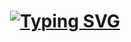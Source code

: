 <h1 align="center"><a href="https://github.com/Govindggputa"><img src="https://readme-typing-svg.demolab.com?font=Fira+Code&size=30&duration=3000&pause=1000&color=808080&center=true&width=435&lines=Hi%2C+I'm+Govind+Gupta+✌️" alt="Typing SVG" /></a> </h1>

<!--<h3 align="center">Connect with me:</h3>
<p align="center" >
<a href="https://linkedin.com/in/www.linkedin.com/in/govindggupta" target="blank"><img align="center" src="https://raw.githubusercontent.com/rahuldkjain/github-profile-readme-generator/master/src/images/icons/Social/linked-in-alt.svg" alt="www.linkedin.com/in/govindggupta" height="30" width="40" /></a>
  </a>&nbsp;&nbsp;&nbsp;&nbsp;
<a href="https://codeforces.com/profile/https://codeforces.com/profile/govind1277" target="blank"><img align="center" src="https://raw.githubusercontent.com/rahuldkjain/github-profile-readme-generator/master/src/images/icons/Social/codeforces.svg" alt="https://codeforces.com/profile/govind1277" height="30" width="40" /></a>
</a>&nbsp;&nbsp;&nbsp;&nbsp;
<a href="https://www.leetcode.com/https://leetcode.com/u/govind1277/" target="blank"><img align="center" src="https://raw.githubusercontent.com/rahuldkjain/github-profile-readme-generator/master/src/images/icons/Social/leet-code.svg" alt="https://leetcode.com/u/govind1277/" height="30" width="40" /></a>
</a>&nbsp;&nbsp;&nbsp;&nbsp;
<a href="https://auth.geeksforgeeks.org/user/https://www.geeksforgeeks.org/user/govindggupta/" target="blank"><img align="center" src="https://raw.githubusercontent.com/rahuldkjain/github-profile-readme-generator/master/src/images/icons/Social/geeks-for-geeks.svg" alt="https://www.geeksforgeeks.org/user/govindggupta/" height="30" width="40" /></a>
</a>&nbsp;&nbsp;&nbsp;&nbsp;
</p>-->

